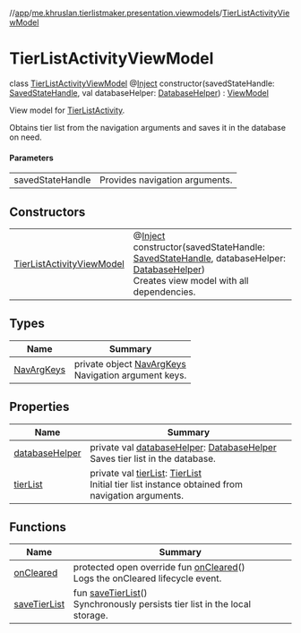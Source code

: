 //[app](../../../index.md)/[me.khruslan.tierlistmaker.presentation.viewmodels](../index.md)/[TierListActivityViewModel](index.md)

# TierListActivityViewModel

class [TierListActivityViewModel](index.md) @[Inject](https://javax-inject.github.io/javax-inject/api/javax/inject/Inject.html) constructor(savedStateHandle: [SavedStateHandle](https://developer.android.com/reference/kotlin/androidx/lifecycle/SavedStateHandle.html), val databaseHelper: [DatabaseHelper](../../me.khruslan.tierlistmaker.data.providers.database/-database-helper/index.md)) : [ViewModel](https://developer.android.com/reference/kotlin/androidx/lifecycle/ViewModel.html)

View model for [TierListActivity](../../me.khruslan.tierlistmaker.presentation.screens.tierlist/-tier-list-activity/index.md).

Obtains tier list from the navigation arguments and saves it in the database on need.

#### Parameters

| | |
|---|---|
| savedStateHandle | Provides navigation arguments. |

## Constructors

| | |
|---|---|
| [TierListActivityViewModel](-tier-list-activity-view-model.md) | @[Inject](https://javax-inject.github.io/javax-inject/api/javax/inject/Inject.html) <br>constructor(savedStateHandle: [SavedStateHandle](https://developer.android.com/reference/kotlin/androidx/lifecycle/SavedStateHandle.html), databaseHelper: [DatabaseHelper](../../me.khruslan.tierlistmaker.data.providers.database/-database-helper/index.md))<br>Creates view model with all dependencies. |

## Types

| Name | Summary |
|---|---|
| [NavArgKeys](-nav-arg-keys/index.md) | private object [NavArgKeys](-nav-arg-keys/index.md)<br>Navigation argument keys. |

## Properties

| Name | Summary |
|---|---|
| [databaseHelper](database-helper.md) | private val [databaseHelper](database-helper.md): [DatabaseHelper](../../me.khruslan.tierlistmaker.data.providers.database/-database-helper/index.md)<br>Saves tier list in the database. |
| [tierList](tier-list.md) | private val [tierList](tier-list.md): [TierList](../../me.khruslan.tierlistmaker.data.models.tierlist/-tier-list/index.md)<br>Initial tier list instance obtained from navigation arguments. |

## Functions

| Name | Summary |
|---|---|
| [onCleared](on-cleared.md) | protected open override fun [onCleared](on-cleared.md)()<br>Logs the onCleared lifecycle event. |
| [saveTierList](save-tier-list.md) | fun [saveTierList](save-tier-list.md)()<br>Synchronously persists tier list in the local storage. |
